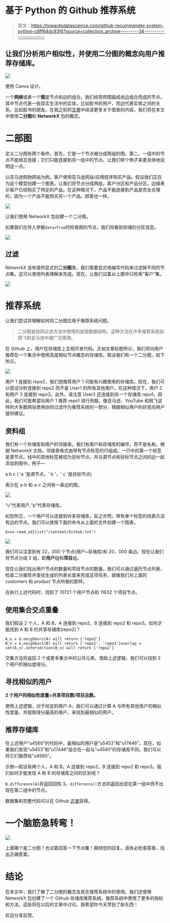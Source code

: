 # 基于 Python 的 Github 推荐系统

> 原文：<https://towardsdatascience.com/github-recommender-system-python-c8ff64dc83f4?source=collection_archive---------34----------------------->

## 让我们分析用户相似性，并使用二分图的概念向用户推荐存储库。

![](img/e4cd231ef966532bd27c1b5e516656fa.png)

使用 Canva 设计。

一个**网络**或者一个**图**是节点和边的组合。我们经常把图画成由边组合而成的节点，其中节点代表一些现实生活中的实体，比如脸书的用户，而边代表实体之间的关系，比如脸书的朋友。在我之前的[文章](/applied-network-analysis-using-python-25021633a702?source=your_stories_page---------------------------)中阅读更多关于图表的内容。我们将在本文中使用**二分图**和 **NetworkX** 包的概念。

# 二部图

定义二分图有两个条件。首先，它是一个节点被分成两组的图。第二，一组中的节点不能相互连接；它们只能连接到另一组中的节点。让我们举个例子来更具体地说明这一点。

以亚马逊购物网站为例。客户使用亚马逊网站/应用程序购买产品。假设我们正在为这个模型创建一个图表。让我们将节点分成两组，客户分区和产品分区。边缘表示客户已经购买了特定的产品。在这种情况下，产品不能连接到产品是完全合理的，因为一个产品不能购买另一个产品。顾客也一样。

![](img/f2ae3202f8989381bd38cb8d108d9051.png)

让我们使用 NetworkX 包创建一个二分图。

如果我们在传入参数`data=True`时检查图的节点，我们将看到存储的分区信息。

![](img/c62dc99902cc3c7f4214b8589e94dc22.png)

## 过滤

NetworkX 没有提供显式的**二分图**类，我们需要显式地编写代码来过滤掉不同的节点集。这可以使用列表理解来完成。现在，让我们试着从上图中只检索“客户”集。

![](img/a13ba2a9a60298685b2be3574d37639f.png)

# 推荐系统

让我们尝试并理解如何将二分图应用于推荐系统问题。

> 二分图是协同过滤方法中使用的底层数据结构，这种方法在许多推荐系统如网飞和亚马逊中被广泛使用。

在 Github 上，用户在存储库上互相开发代码。正如文章标题所示，我们将向用户推荐在一个集合中使用高度相似节点概念的存储库。假设我们有一个二分图，如下所示。

![](img/171ee4c13753b8727965e2b15830fba5.png)

用户 1 连接到 repo2，我们想推荐用户 1 可能有兴趣使用的存储库。现在，我们可以尝试分析连接到 repo2 而不是 User1 的所有其他用户。在这种情况下，用户 2 和用户 3 连接到 repo2。此外，请注意 User3 还连接到另一个存储库 repo1。因此，我们可能希望向用户 1 推荐 repo1 进行贡献。像亚马逊、YouTube 和网飞这样的大多数网站使用协同过滤作为推荐系统的一部分，根据相似用户的好恶向用户提供建议。

## 资料组

我们有一个存储库和用户的邻接表。我们有用户和存储库的编号，而不是名称。根据 NetworkX 文档，邻接表格式由带有节点标签的行组成。一行中的第一个标签是源节点。线中的其他标签被视为目标节点，并与源节点和目标节点之间的边一起添加到图中。例子—

a b c ( 'a '是源节点，' b '，' c '是目标节点)

表示在 a-b 和 a-c 之间有一条边的图。

![](img/85c128b6867966144e39771534a72a03.png)

“u”代表用户,“p”代表存储库。

如您所见，一个用户可以连接到许多存储库，反之亦然。带有单个标签的线表示没有边的节点。我们可以使用下面的命令从上面的文件创建一个图表。

```
G=nx.read_adjlist("/content/Github.txt")
```

![](img/ceb37632e4b10251d552f4afc2d37d29.png)

我们可以注意到有 22，000 个节点(用户+存储库)和 20，000 条边。现在让我们将节点分成 2 组，即**用户**组和**项目**组。

现在让我们找出用户节点的数量和项目节点的数量。我们可以通过遍历节点列表、检查二分属性并查找生成的列表长度来完成这项任务，就像我们对上面的 customers 和 product 节点所做的那样。

在执行上述代码时，找到了 10721 个用户节点和 11632 个项目节点。

## 使用集合交点重叠

我们假设 2 个人，A 和 B，A 连接到 repo2，B 连接到 repo2 和 repo3。如何才能找到 A 和 B 的共享存储库(repo2)？

```
A_n = G.neighbors(A) will return ['repo2']
B_n = G.neighbors(B) will return ['repo2', 'repo3']overlap = set(A_n).intersection(B_n) will return ['repo2'] 
```

交集方法将返回 2 个或更多集合中的公共元素。借助上述逻辑，我们可以找到 2 个用户的相似度得分。

## 寻找相似的用户

**2 个用户的相似性度量=共享项目数/项目总数。**

使用上述逻辑，对于给定的用户 A，我们可以通过计算 A 与所有其他用户的相似性度量，并提取得分最高的用户，来找到最相似的用户。

## 推荐存储库

在上述用户“u4560”的代码中，最相似的用户是“u5453”和“u17446”。现在，如果我们发现“u5453”和“u17446”组合在一起与“u4560”的存储库不同，我们可以将它们推荐给“u4560”。

示例—假设有两个人，A 和 B。A 连接到 repo2，B 连接到 repo2 和 repo3。我们如何才能发现 A 和 B 的存储库之间的区别呢？

`B.difference(A)`将返回回购 3。`difference()`方法将返回出现在第一组中而不出现在第二组中的节点。

数据集和完整代码可以在 Github [这里](https://github.com/kurasaiteja/Github-Recommender-System)获得。

# 一个脑筋急转弯！

![](img/6e363af69e959a82d8085a1715bd22ab.png)

上面哪个是二分图？也试着回答一下节点集！期待您的回复。请务必检查答案，找出正确答案。

# 结论

在本文中，我们了解了二分图的概念及其在推荐系统中的使用。我们还使用 NetworkX 包创建了一个 Github 存储库推荐系统。推荐系统中使用了更多的指标和方法，这些将在以后的文章中讨论。我希望你今天学到了新东西！

欢迎分享反馈。